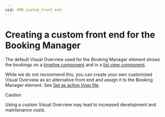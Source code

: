 ```yaml
---
uid: SRM_custom_front_end
---
```


# Creating a custom front end for the Booking Manager

The default Visual Overview used for the Booking Manager element shows the bookings on a [timeline component](xref:Embedding_a_Resource_Manager_component) and in a [list view component](xref:Creating_a_list_view).

While we do not recommend this, you can create your own customized Visual Overview as an alternative front end and assign it to the Booking Manager element. See [Set as active Visio file](xref:Editing_a_visual_overview_in_DataMiner_Cube#set-as-active-visio-file).

> [!CAUTION]
> Using a custom Visual Overview may lead to increased development and maintenance costs.
